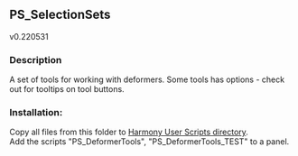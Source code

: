 ## PS_SelectionSets
v0.220531

### Description
A set of tools for working with deformers.
Some tools has options - check out for tooltips on tool buttons.

### Installation:
Copy all files from this folder to [Harmony User Scripts directory](https://docs.toonboom.com/help/harmony-20/premium/scripting/import-script.html).\
Add the scripts "PS_DeformerTools", "PS_DeformerTools_TEST" to a panel.  
